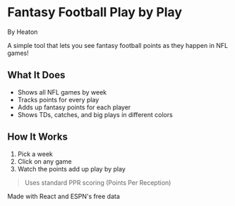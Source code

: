 # Fantasy Football Play by Play

By Heaton

A simple tool that lets you see fantasy football points as they happen in NFL games! 

## What It Does
- Shows all NFL games by week
- Tracks points for every play
- Adds up fantasy points for each player
- Shows TDs, catches, and big plays in different colors

## How It Works
1. Pick a week
2. Click on any game
3. Watch the points add up play by play

> Uses standard PPR scoring (Points Per Reception)

Made with React and ESPN's free data 
